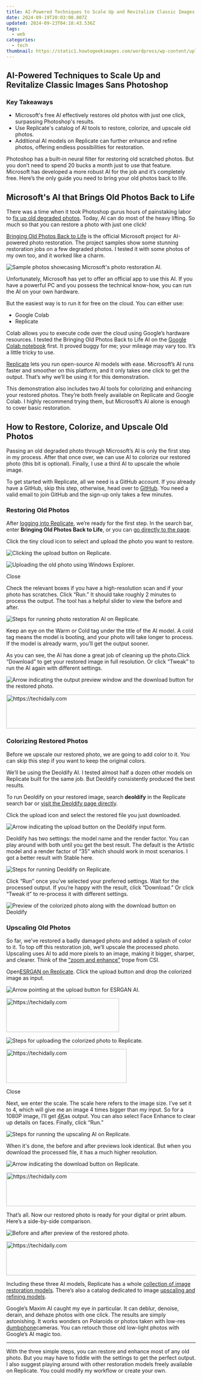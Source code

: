 ```yaml
---
title: AI-Powered Techniques to Scale Up and Revitalize Classic Images Sans Photoshop
date: 2024-09-19T20:03:08.807Z
updated: 2024-09-23T04:18:43.536Z
tags:
  - web
categories:
  - tech
thumbnail: https://static1.howtogeekimages.com/wordpress/wp-content/uploads/2024/05/an-artificial-intelligence-chip-in-the-center-and-two-laptops-in-the-background-one-with-photoshop-open-and-the-other-showing-some-restored-images.jpg
---
```


## AI-Powered Techniques to Scale Up and Revitalize Classic Images Sans Photoshop

### Key Takeaways

* Microsoft's free AI effectively restores old photos with just one click, surpassing Photoshop's results.
* Use Replicate's catalog of AI tools to restore, colorize, and upscale old photos.
* Additional AI models on Replicate can further enhance and refine photos, offering endless possibilities for restoration.

 Photoshop has a built-in neural filter for restoring old scratched photos. But you don’t need to spend 20 bucks a month just to use that feature. Microsoft has developed a more robust AI for the job and it’s completely free. Here’s the only guide you need to bring your old photos back to life.

##  Microsoft's AI that Brings Old Photos Back to Life

 There was a time when it took Photoshop gurus hours of painstaking labor to [fix up old degraded photos](https://some-tips.techidaily.com/updated-top-tunes-where-to-secure-soundscapes/). Today, AI can do most of the heavy lifting. So much so that you can restore a photo with just one click!

[Bringing Old Photos Back to Life](https://www.microsoft.com/en-us/research/publication/bringing-old-photos-back-to-life/) is the official Microsoft project for AI-powered photo restoration. The project samples show some stunning restoration jobs on a few degraded photos. I tested it with some photos of my own too, and it worked like a charm.

![Sample photos showcasing Microsoft's photo restoration AI.](https://static1.howtogeekimages.com/wordpress/wp-content/uploads/2024/05/0001.jpg) 

 Unfortunately, Microsoft has yet to offer an official app to use this AI. If you have a powerful PC and you possess the technical know-how, you can run the AI on your own hardware.

 But the easiest way is to run it for free on the cloud. You can either use:

* Google Colab
* Replicate

 Colab allows you to execute code over the cloud using Google’s hardware resources. I tested the Bringing Old Photos Back to Life AI on the [Google Colab notebook](https://colab.research.google.com/github/dlmacedo/starter-academic/blob/master/content/courses/deeplearning/notebooks/pytorch/Bringing%5FOld%5FPhoto%5FBack%5Fto%5FLife.ipynb) first. It proved buggy for me; your mileage may vary too. It’s a little tricky to use.

[Replicate](https://replicate.com/) lets you run open-source AI models with ease. Microsoft’s AI runs faster and smoother on this platform, and it only takes one click to get the output. That’s why we’ll be using it for this demonstration.

 This demonstration also includes two AI tools for colorizing and enhancing your restored photos. They’re both freely available on Replicate and Google Colab. I highly recommend trying them, but Microsoft’s AI alone is enough to cover basic restoration.

##  How to Restore, Colorize, and Upscale Old Photos

 Passing an old degraded photo through Microsoft’s AI is only the first step in my process. After that once over, we can use AI to colorize our restored photo (this bit is optional). Finally, I use a third AI to upscale the whole image.

 To get started with Replicate, all we need is a GitHub account. If you already have a GitHub, skip this step, otherwise, head over to [GitHub](https://github.com/join/). You need a valid email to join GitHub and the sign-up only takes a few minutes.

###  Restoring Old Photos

 After [logging into Replicate](https://replicate.com/), we’re ready for the first step. In the search bar, enter **Bringing Old Photos Back to Life**, or you can [go directly to the page](https://www.replicate.com/microsoft/bringing-old-photos-back-to-life).

 Click the tiny cloud icon to select and upload the photo you want to restore.

![Clicking the upload button on Replicate.](https://static1.howtogeekimages.com/wordpress/wp-content/uploads/2024/05/upload.png) 

![Uploading the old photo using Windows Explorer.](https://static1.howtogeekimages.com/wordpress/wp-content/uploads/2024/05/loading.png) 

Close 

 Check the relevant boxes if you have a high-resolution scan and if your photo has scratches. Click “Run.” It should take roughly 2 minutes to process the output. The tool has a helpful slider to view the before and after.

![Steps for running photo restoration AI on Replicate.](https://static1.howtogeekimages.com/wordpress/wp-content/uploads/2024/05/run.png) 

 Keep an eye on the Warm or Cold tag under the title of the AI model. A cold tag means the model is booting, and your photo will take longer to process. If the model is already warm, you’ll get the output sooner.

 As you can see, the AI has done a great job of cleaning up the photo. ​​​​Click “Download” to get your restored image in full resolution. Or click “Tweak” to run the AI again with different settings.

![Arrow indicating the output preview window and the download button for the restored photo.](https://static1.howtogeekimages.com/wordpress/wp-content/uploads/2024/05/download.png) 

<!-- affiliate ads begin -->
<a href="https://appsumo.8odi.net/c/5597632/2082529/7443" target="_top" id="2082529">
  <img src="//a.impactradius-go.com/display-ad/7443-2082529" border="0" alt="https://techidaily.com" width="728" height="90"/>
</a>
<img height="0" width="0" src="https://appsumo.8odi.net/i/5597632/2082529/7443" style="position:absolute;visibility:hidden;" border="0" />
<!-- affiliate ads end -->

###  Colorizing Restored Photos

 Before we upscale our restored photo, we are going to add color to it. You can skip this step if you want to keep the original colors.

 We’ll be using the Deoldify AI. I tested almost half a dozen other models on Replicate built for the same job. But Deoldify consistently produced the best results.

 To run Deoldify on your restored image, search **deoldify** in the Replicate search bar or [visit the Deoldify page directly](http://replicate.com/arielreplicate/deoldify%5Fimage).

 Click the upload icon and select the restored file you just downloaded.

![Arrow indicating the upload button on the Deoldify input form.](https://static1.howtogeekimages.com/wordpress/wp-content/uploads/2024/05/upload-1.png) 

 Deoldify has two settings: the model name and the render factor. You can play around with both until you get the best result. The default is the Artistic model and a render factor of “35” which should work in most scenarios. I got a better result with Stable here.

![Steps for running Deoldify on Replicate.](https://static1.howtogeekimages.com/wordpress/wp-content/uploads/2024/05/set.png) 

 Click “Run” once you’ve selected your preferred settings. Wait for the processed output. If you’re happy with the result, click “Download.” Or click “Tweak it” to re-process it with different settings.

![Preview of the colorized photo along with the download button on Deoldify](https://static1.howtogeekimages.com/wordpress/wp-content/uploads/2024/05/download-1.png) 

###  Upscaling Old Photos

 So far, we’ve restored a badly damaged photo and added a splash of color to it. To top off this restoration job, we’ll upscale the processed photo. Upscaling uses AI to add more pixels to an image, making it bigger, sharper, and clearer. Think of the [“zoom and enhance”](https://vimeo-videos.techidaily.com/updated-strategies-to-optimize-time-and-quality-in-thumbnail-design/) trope from CSI.

 Open[ESRGAN on Replicate](https://replicate.com/daanelson/real-esrgan-a100?prediction=5xta824fcsrg80cf7409m7xwh4). Click the upload button and drop the colorized image as input.

![Arrow pointing at the upload button for ESRGAN AI.](https://static1.howtogeekimages.com/wordpress/wp-content/uploads/2024/05/upload-2.png) 

<!-- affiliate ads begin -->
<a href="https://aligracehair.sjv.io/c/5597632/1915825/19272" target="_top" id="1915825">
  <img src="//a.impactradius-go.com/display-ad/19272-1915825" border="0" alt="https://techidaily.com" width="300" height="90"/>
</a>
<img height="0" width="0" src="https://aligracehair.sjv.io/i/5597632/1915825/19272" style="position:absolute;visibility:hidden;" border="0" />
<!-- affiliate ads end -->

![Steps for uploading the colorized photo to Replicate.](https://static1.howtogeekimages.com/wordpress/wp-content/uploads/2024/05/explorer.png) 

<!-- affiliate ads begin -->
<a href="https://bluettius.sjv.io/c/5597632/2139109/17108" target="_top" id="2139109">
  <img src="//a.impactradius-go.com/display-ad/17108-2139109" border="0" alt="https://techidaily.com" width="320" height="90"/>
</a>
<img height="0" width="0" src="https://bluettius.sjv.io/i/5597632/2139109/17108" style="position:absolute;visibility:hidden;" border="0" />
<!-- affiliate ads end -->

Close 

 Next, we enter the scale. The scale here refers to the image size. I’ve set it to 4, which will give me an image 4 times bigger than my input. So for a 1080P image, I’ll get [4K](https://sim-unlock.techidaily.com/how-to-unlock-sim-cards-of-oppo-a78-5g-without-puk-codes-by-drfone-android/)as output. You can also select Face Enhance to clear up details on faces. Finally, click “Run.”

![Steps for running the upscaling AI on Replicate.](https://static1.howtogeekimages.com/wordpress/wp-content/uploads/2024/05/run-1.png) 

 When it's done, the before and after previews look identical. But when you download the processed file, it has a much higher resolution.

![Arrow indicating the download button on Replicate.](https://static1.howtogeekimages.com/wordpress/wp-content/uploads/2024/05/download-2.png) 

<!-- affiliate ads begin -->
<a href="https://aligracehair.sjv.io/c/5597632/1948895/19272" target="_top" id="1948895">
  <img src="//a.impactradius-go.com/display-ad/19272-1948895" border="0" alt="https://techidaily.com" width="728" height="90"/>
</a>
<img height="0" width="0" src="https://aligracehair.sjv.io/i/5597632/1948895/19272" style="position:absolute;visibility:hidden;" border="0" />
<!-- affiliate ads end -->

 That’s all. Now our restored photo is ready for your digital or print album. Here’s a side-by-side comparison.

![Before and after preview of the restored photo.](https://static1.howtogeekimages.com/wordpress/wp-content/uploads/2024/05/comparison.png) 

<!-- affiliate ads begin -->
<a href="https://unicoeye.pxf.io/c/5597632/2134490/18498" target="_top" id="2134490">
  <img src="//a.impactradius-go.com/display-ad/18498-2134490" border="0" alt="https://techidaily.com" width="728" height="90"/>
</a>
<img height="0" width="0" src="https://unicoeye.pxf.io/i/5597632/2134490/18498" style="position:absolute;visibility:hidden;" border="0" />
<!-- affiliate ads end -->

 Including these three AI models, Replicate has a whole [collection of image restoration models](https://replicate.com/collections/image-restoration). There’s also a catalog dedicated to image [upscaling and refining models](https://replicate.com/collections/super-resolution).

 Google’s Maxim AI caught my eye in particular. It can deblur, denoise, derain, and dehaze photos with one click. The results are simply astonishing. It works wonders on Polaroids or photos taken with low-res [dumbphone](https://youtube-data.techidaily.com/024-approved-elevate-video-exposure-mastering-the-art-of-appropriate-tags/)cameras. You can retouch those old low-light photos with Google’s AI magic too.

---

 With the three simple steps, you can restore and enhance most of any old photo. But you may have to fiddle with the settings to get the perfect output. I also suggest playing around with other restoration models freely available on Replicate. You could modify my workflow or create your own.

<ins class="adsbygoogle"
     style="display:block"
     data-ad-format="autorelaxed"
     data-ad-client="ca-pub-7571918770474297"
     data-ad-slot="1223367746"></ins>

<ins class="adsbygoogle"
     style="display:block"
     data-ad-client="ca-pub-7571918770474297"
     data-ad-slot="8358498916"
     data-ad-format="auto"
     data-full-width-responsive="true"></ins>



